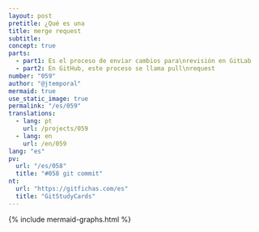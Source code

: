 ```yaml
---
layout: post
pretitle: ¿Qué es una 
title: merge request
subtitle:
concept: true
parts:
  - part1: Es el proceso de enviar cambios para\nrevisión en GitLab
  - part2: En GitHub, este proceso se llama pull\nrequest
number: "059"
author: "@jtemporal"
mermaid: true
use_static_image: true
permalink: "/es/059"
translations:
  - lang: pt
    url: /projects/059
  - lang: en
    url: /en/059
lang: "es"
pv:
  url: "/es/058"
  title: "#058 git commit"
nt:
  url: "https://gitfichas.com/es"
  title: "GitStudyCards"
---
```

{% include mermaid-graphs.html %}
